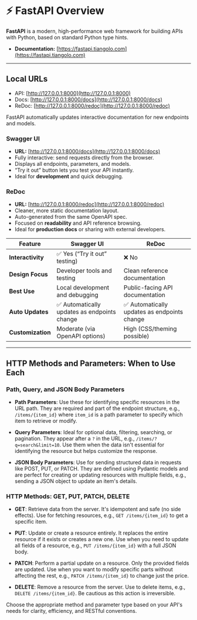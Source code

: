 # ⚡ FastAPI Overview

**FastAPI** is a modern, high-performance web framework for building APIs with Python, based on standard Python type hints.

- **Documentation:** [https://fastapi.tiangolo.com](https://fastapi.tiangolo.com)  

---

## **Local URLs**

- API: [http://127.0.0.1:8000](http://127.0.0.1:8000)
- Docs: [http://127.0.0.1:8000/docs](http://127.0.0.1:8000/docs)
- ReDoc: [http://127.0.0.1:8000/redoc](http://127.0.0.1:8000/redoc)

FastAPI automatically updates interactive documentation for new endpoints and models.

### **Swagger UI**
- **URL:** [http://127.0.0.1:8000/docs](http://127.0.0.1:8000/docs)
- Fully interactive: send requests directly from the browser.
- Displays all endpoints, parameters, and models.
- “Try it out” button lets you test your API instantly.
- Ideal for **development** and quick debugging.

### **ReDoc**
- **URL:** [http://127.0.0.1:8000/redoc](http://127.0.0.1:8000/redoc)
- Cleaner, more static documentation layout.
- Auto-generated from the same OpenAPI spec.
- Focused on **readability** and API reference browsing.
- Ideal for **production docs** or sharing with external developers.

| Feature | Swagger UI | ReDoc |
|----------|-------------|-------|
| **Interactivity** | ✅ Yes (“Try it out” testing) | ❌ No |
| **Design Focus** | Developer tools and testing | Clean reference documentation |
| **Best Use** | Local development and debugging | Public-facing API documentation |
| **Auto Updates** | ✅ Automatically updates as endpoints change | ✅ Automatically updates as endpoints change |
| **Customization** | Moderate (via OpenAPI options) | High (CSS/theming possible) |

---


## HTTP Methods and Parameters: When to Use Each

### Path, Query, and JSON Body Parameters

- **Path Parameters**: Use these for identifying specific resources in the URL path. They are required and part of the endpoint structure, e.g., `/items/{item_id}` where `item_id` is a path parameter to specify which item to retrieve or modify.

- **Query Parameters**: Ideal for optional data, filtering, searching, or pagination. They appear after a `?` in the URL, e.g., `/items/?q=search&limit=10`. Use them when the data isn't essential for identifying the resource but helps customize the response.

- **JSON Body Parameters**: Use for sending structured data in requests like POST, PUT, or PATCH. They are defined using Pydantic models and are perfect for creating or updating resources with multiple fields, e.g., sending a JSON object to update an item's details.

### HTTP Methods: GET, PUT, PATCH, DELETE

- **GET**: Retrieve data from the server. It's idempotent and safe (no side effects). Use for fetching resources, e.g., `GET /items/{item_id}` to get a specific item.

- **PUT**: Update or create a resource entirely. It replaces the entire resource if it exists or creates a new one. Use when you need to update all fields of a resource, e.g., `PUT /items/{item_id}` with a full JSON body.

- **PATCH**: Perform a partial update on a resource. Only the provided fields are updated. Use when you want to modify specific parts without affecting the rest, e.g., `PATCH /items/{item_id}` to change just the price.

- **DELETE**: Remove a resource from the server. Use to delete items, e.g., `DELETE /items/{item_id}`. Be cautious as this action is irreversible.

Choose the appropriate method and parameter type based on your API's needs for clarity, efficiency, and RESTful conventions.
